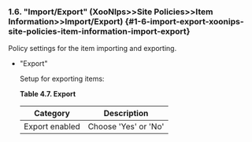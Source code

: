 ### 1.6. "Import\/Export" \(XooNIps&gt;&gt;Site Policies&gt;&gt;Item Information&gt;&gt;Import\/Export\) {#1-6-import-export-xoonips-site-policies-item-information-import-export}

Policy settings for the item importing and exporting.

* "Export"

  Setup for exporting items:

  **Table 4.7. Export**

   Category | Description 
   --- | --- 
   Export enabled | Choose 'Yes' or 'No' 



